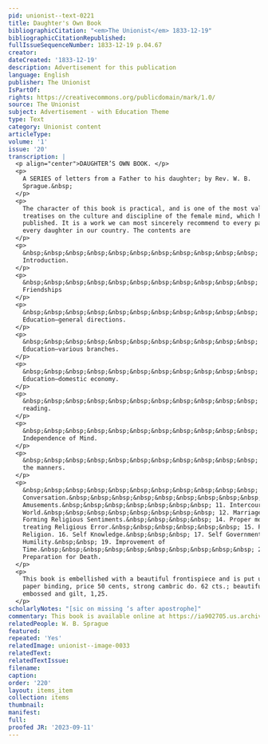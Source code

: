 ```yaml
---
pid: unionist--text-0221
title: Daughter's Own Book
bibliographicCitation: "<em>The Unionist</em> 1833-12-19"
bibliographicCitationRepublished: 
fullIssueSequenceNumber: 1833-12-19 p.04.67
creator: 
dateCreated: '1833-12-19'
description: Advertisement for this publication
language: English
publisher: The Unionist
IsPartOf: 
rights: https://creativecommons.org/publicdomain/mark/1.0/
source: The Unionist
subject: Advertisement - with Education Theme
type: Text
category: Unionist content
articleType: 
volume: '1'
issue: '20'
transcription: |
  <p align="center">DAUGHTER’S OWN BOOK. </p>
  <p>
    A SERIES of letters from a Father to his daughter; by Rev. W. B.
    Sprague.&nbsp;
  </p>
  <p>
    The character of this book is practical, and is one of the most valuable
    treatises on the culture and discipline of the female mind, which has been
    published. It is a work we can most sincerely recommend to every parent and
    every daughter in our country. The contents are
  </p>
  <p>
    &nbsp;&nbsp;&nbsp;&nbsp;&nbsp;&nbsp;&nbsp;&nbsp;&nbsp;&nbsp;&nbsp; Chapter 1,
    Introduction.
  </p>
  <p>
    &nbsp;&nbsp;&nbsp;&nbsp;&nbsp;&nbsp;&nbsp;&nbsp;&nbsp;&nbsp;&nbsp; 2d. Early
    Friendships
  </p>
  <p>
    &nbsp;&nbsp;&nbsp;&nbsp;&nbsp;&nbsp;&nbsp;&nbsp;&nbsp;&nbsp;&nbsp; 3d.
    Education—general directions.
  </p>
  <p>
    &nbsp;&nbsp;&nbsp;&nbsp;&nbsp;&nbsp;&nbsp;&nbsp;&nbsp;&nbsp;&nbsp; 4.
    Education—various branches.
  </p>
  <p>
    &nbsp;&nbsp;&nbsp;&nbsp;&nbsp;&nbsp;&nbsp;&nbsp;&nbsp;&nbsp;&nbsp; 5.
    Education—domestic economy.
  </p>
  <p>
    &nbsp;&nbsp;&nbsp;&nbsp;&nbsp;&nbsp;&nbsp;&nbsp;&nbsp;&nbsp;&nbsp; 6. General
    reading.
  </p>
  <p>
    &nbsp;&nbsp;&nbsp;&nbsp;&nbsp;&nbsp;&nbsp;&nbsp;&nbsp;&nbsp;&nbsp; 7.
    Independence of Mind.
  </p>
  <p>
    &nbsp;&nbsp;&nbsp;&nbsp;&nbsp;&nbsp;&nbsp;&nbsp;&nbsp;&nbsp;&nbsp; 8. Forming
    the manners.
  </p>
  <p>
    &nbsp;&nbsp;&nbsp;&nbsp;&nbsp;&nbsp;&nbsp;&nbsp;&nbsp;&nbsp;&nbsp; 9.
    Conversation.&nbsp;&nbsp;&nbsp;&nbsp;&nbsp;&nbsp;&nbsp;&nbsp;&nbsp; 10.
    Amusements.&nbsp;&nbsp;&nbsp;&nbsp;&nbsp;&nbsp;&nbsp; 11. Intercourse with the
    World.&nbsp;&nbsp;&nbsp;&nbsp;&nbsp;&nbsp;&nbsp;&nbsp; 12. Marriage.&nbsp; 13.
    Forming Religious Sentiments.&nbsp;&nbsp;&nbsp;&nbsp; 14. Proper mode of
    treating Religious Error.&nbsp;&nbsp;&nbsp;&nbsp;&nbsp;&nbsp; 15. Practical
    Religion. 16. Self Knowledge.&nbsp;&nbsp;&nbsp; 17. Self Government.&nbsp; 18.
    Humility.&nbsp;&nbsp; 19. Improvement of
    Time.&nbsp;&nbsp;&nbsp;&nbsp;&nbsp;&nbsp;&nbsp;&nbsp;&nbsp;&nbsp; 20.
    Preparation for Death.
  </p>
  <p>
    This book is embellished with a beautiful frontispiece and is put up in fancy
    paper binding, price 50 cents, strong cambric do. 62 cts.; beautifully
    embossed and gilt, 1,25.
  </p>
scholarlyNotes: "[sic on missing ‘s after apostrophe]"
commentary: This book is available online at https://ia902705.us.archive.org/19/items/daughtersownboo01compgoog/daughtersownboo01compgoog.pdf
relatedPeople: W. B. Sprague
featured: 
repeated: 'Yes'
relatedImage: unionist--image-0033
relatedText: 
relatedTextIssue: 
filename: 
caption: 
order: '220'
layout: items_item
collection: items
thumbnail: 
manifest: 
full: 
proofed JR: '2023-09-11'
---
```

